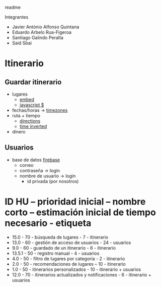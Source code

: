 readme

Integrantes
+ Javier António Alfonso Quintana
+ Eduardo Arbelo Rua-Figeroa
+ Santiago Galindo Peralta
+ Said Sbai


# Itinerario
## Guardar itinerario
+ lugares
  + [embed](https://developers.google.com/maps/documentation/embed/guide?hl=es-419)
  + [javascript $](https://developers.google.com/maps/documentation/javascript/tutorial?hl=es-419)
+ fechas/horas -> [timezones](https://developers.google.com/maps/documentation/timezone?hl=es-419)
+ ruta + tiempo 
  + [directions](https://developers.google.com/maps/documentation/directions?hl=es-419)
  + [time inverted](https://developers.google.com/maps/documentation/distance-matrix?hl=es-419)
+ dinero
## Usuarios 
+ base de datos [firebase](https://firebase.google.com/?hl=es-419)
  + correo
  + contraseña -> login
  + nombre de usuario -> login
    + id privada (por nosotros)

# ID HU – prioridad inicial – nombre corto – estimación inicial de tiempo necesario - etiqueta
+ 15.0 - 70 - búsqueda de lugares - 7 - itinerario
+ 13.0 - 60 - gestión de acceso de usuarios - 24 - usuarios
+ 9.0 - 60 - guardado de un itinerario - 6 - itinerario
+ 13.5.1 - 50 - registro manual - 4 - usuarios
+ 4.0 - 50 - filtro de lugares por categoría - 2 - itinerario
+ 2.0 - 50 - recomendaciones de lugares – 10 - itinerario
+ 1.0 - 50 - itinerarios personalizados - 10 - itinerario + usuarios
+ 12.0 - 70 - itinerarios actualizados y notificaciones - 6 - itinerario + usuarios
